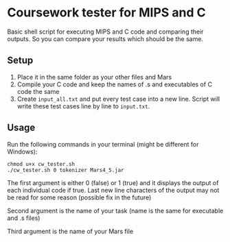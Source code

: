 # Coursework tester for MIPS and C

Basic shell script for executing MIPS and C code and comparing their outputs. So you can compare your results which should be the same.

## Setup

1. Place it in the same folder as your other files and Mars
2. Compile your C code and keep the names of .s and executables of C code the same
4. Create ```input_all.txt``` and put every test case into a new line. Script will write these test cases line by line to ```input.txt```.

## Usage

Run the following commands in your terminal (might be different for Windows):

```
chmod u+x cw_tester.sh
./cw_tester.sh 0 tokenizer Mars4_5.jar
```

The first argument is either 0 (false) or 1 (true) and it displays the output of each individual code if true. Last new line characters of the output may not be read for some reason (possible fix in the future)

Second argument is the name of your task (name is the same for executable and .s files)

Third argument is the name of your Mars file
